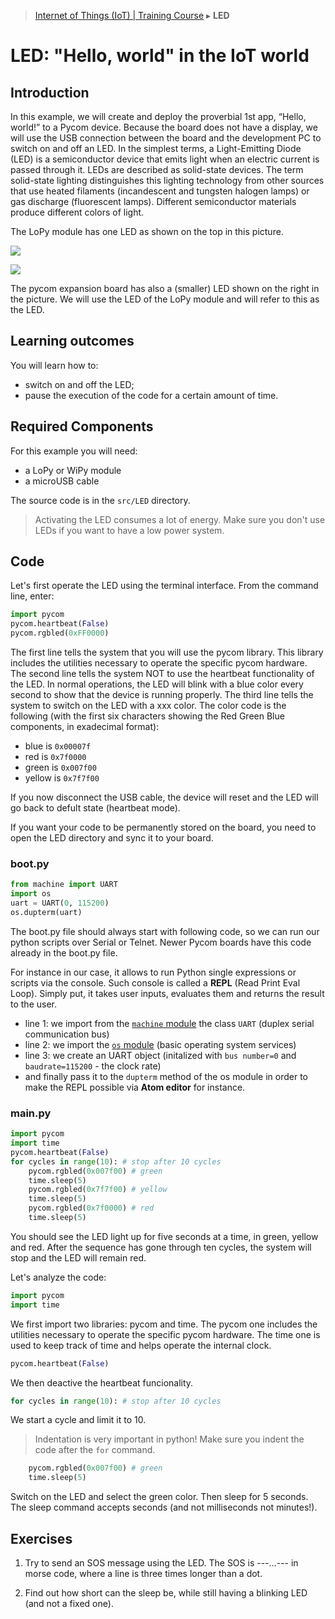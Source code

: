 > [Internet of Things (IoT) | Training Course](LED.md) ▸ **LED**

# LED: "Hello, world" in the IoT world

## Introduction

In this example, we will create and deploy the proverbial 1st app, “Hello, world!” to a Pycom device. Because the board does not have a display, we will use the USB connection between the board and the development PC to switch on and off an LED. In the simplest terms, a Light-Emitting Diode (LED) is a semiconductor device that emits light when an electric current is passed through it. LEDs are described as solid-state devices. The term solid-state lighting distinguishes this lighting technology from other sources that use heated filaments (incandescent and tungsten halogen lamps) or gas discharge (fluorescent lamps). Different semiconductor materials produce different colors of light. 


The LoPy module has one LED as shown on the top in this picture.

![](https://i.imgur.com/glFA5C0.png)

![](http://i.imgur.com/K7lEu24.png)

The pycom expansion board has also a (smaller) LED shown on the right in the picture. We will use the LED of the LoPy module and will refer to this as the LED.


## Learning outcomes

You will learn how to:
* switch on and off the LED;
* pause the execution of the code for a certain amount of time.

## Required Components

For this example you will need:

* a LoPy or WiPy module
* a microUSB cable

The source code is in the `src/LED` directory.

> Activating the LED consumes a lot of energy. Make sure you don't use LEDs if you want to have a low power system.

## Code

Let's first operate the LED using the terminal interface. From the command line, enter:

```python
import pycom
pycom.heartbeat(False) 
pycom.rgbled(0xFF0000) 
```

The first line tells the system that you will use the pycom library. This library includes the utilities necessary to operate the specific pycom hardware.
The second line tells the system NOT to use the heartbeat functionality of the LED. In normal operations, the LED will blink with a blue color every second to show that the device is running properly.
The third line tells the system to switch on the LED with a xxx color. The color code is the following (with the first six characters showing the Red Green Blue components, in exadecimal format):

* blue is `0x00007f`
* red is `0x7f0000`
* green is `0x007f00`
* yellow is `0x7f7f00`

If you now disconnect the USB cable, the device will reset and the LED will go back to defult state (heartbeat mode).

If you want your code to be permanently stored on the board, you need to open the LED directory and sync it to your board.
### boot.py

```python
from machine import UART
import os
uart = UART(0, 115200)
os.dupterm(uart)
```
The boot.py file should always start with following code, so we can run our python scripts over Serial or Telnet. Newer Pycom boards have this code already in the boot.py file.

For instance in our case, it allows to run Python single expressions or scripts via the console. Such console is called a **REPL** (Read Print Eval Loop). Simply put, it takes user inputs, evaluates them and returns the result to the user.

* line 1: we import from the [`machine` module](https://docs.pycom.io/pycom_esp32/library/machine.html) the class `UART` (duplex serial communication bus)
* line 2: we import the [`os` module](https://docs.pycom.io/pycom_esp32/library/uos.html) (basic operating system services)
* line 3: we create an UART object (initalized with `bus number=0` and `baudrate=115200` - the clock rate)
* and finally pass it to the `dupterm` method of the os module in order to make the REPL possible via **Atom editor** for instance.

### main.py

```python
import pycom
import time
pycom.heartbeat(False)
for cycles in range(10): # stop after 10 cycles
    pycom.rgbled(0x007f00) # green
    time.sleep(5)
    pycom.rgbled(0x7f7f00) # yellow
    time.sleep(5)
    pycom.rgbled(0x7f0000) # red
    time.sleep(5)
```

You should see the LED light up for five seconds at a time, in green, yellow and red. After the sequence has gone through ten cycles, the system will stop and the LED will remain red.

Let's analyze the code:

```python
import pycom
import time
```

We first import two libraries: pycom and time. The pycom one includes the utilities necessary to operate the specific pycom hardware. The time one is used to keep track of time and helps operate the internal clock.

```python
pycom.heartbeat(False)
```

We then deactive the heartbeat funcionality.

```python
for cycles in range(10): # stop after 10 cycles
```

We start a cycle and limit it to 10.


> Indentation is very important in python! Make sure you indent the code after the `for` command.


```python
    pycom.rgbled(0x007f00) # green
    time.sleep(5)
```

Switch on the LED and select the green color. Then sleep for 5 seconds. The sleep command accepts seconds (and not milliseconds not minutes!).

## Exercises

1. Try to send an SOS message using the LED. The SOS is ---...--- in morse code, where a line is three times longer than a dot.

2. Find out how short can the sleep be, while still having a blinking LED (and not a fixed one).
